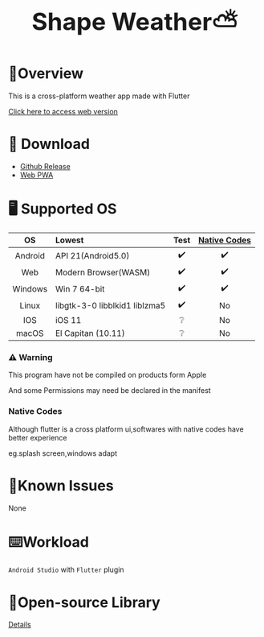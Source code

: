 # <center ><font size=7> Shape Weather⛅️</font></center>

# 📖Overview

This is a cross-platform weather app made with Flutter

[Click here to access web version](https://57uu.github.io/Shape_Weather/)

# 🚀 Download
 - [Github Release](https://github.com/57UU/Shape_Weather/releases)
 - [Web PWA](https://57uu.github.io/Shape_Weather/)

# 🖥 Supported OS

|OS|Lowest|Test|[Native Codes](#native-codes)|
|:---:|:--|:---:|:---:|
|Android|API 21(Android5.0)|✔️|✔️|
|Web|Modern Browser(WASM)|✔️|✔️|
|Windows|Win 7 64-bit| ✔️|✔️|
|Linux|libgtk-3-0 libblkid1 liblzma5|✔️|No|
|IOS|iOS 11|❔|No|
|macOS|	El Capitan (10.11)|❔|No|

### ⚠️ Warning
This program have not be compiled on products form Apple

And some Permissions may need be declared in the manifest
### Native Codes
Although flutter is a cross platform ui,softwares with native codes have better experience

eg.splash screen,windows adapt

# 🤔Known Issues 
None

# ⌨️Workload
`Android Studio` with `Flutter` plugin

# 📄Open-source Library
[Details](https://github.com/57UU/Shape_Weather/blob/master/pubspec.yaml)
